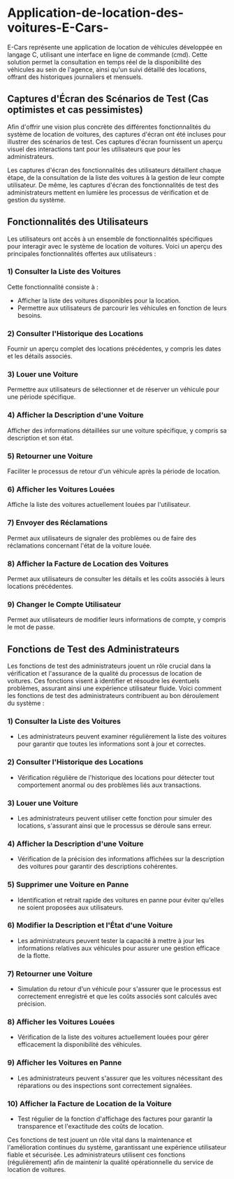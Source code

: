 # Application-de-location-des-voitures-E-Cars-
E-Cars représente une application de location de véhicules développée en langage C, utilisant une interface en ligne de commande (cmd). Cette solution permet la consultation en temps réel de la disponibilité des véhicules au sein de l'agence, ainsi qu'un suivi détaillé des locations, offrant des historiques journaliers et mensuels.

## Captures d'Écran des Scénarios de Test (Cas optimistes et cas pessimistes)

Afin d'offrir une vision plus concrète des différentes fonctionnalités du système de location de voitures, des captures d'écran ont été incluses pour illustrer des scénarios de test. Ces captures d'écran fournissent un aperçu visuel des interactions tant pour les utilisateurs que pour les administrateurs.

Les captures d'écran des fonctionnalités des utilisateurs détaillent chaque étape, de la consultation de la liste des voitures à la gestion de leur compte utilisateur. De même, les captures d'écran des fonctionnalités de test des administrateurs mettent en lumière les processus de vérification et de gestion du système.

## Fonctionnalités des Utilisateurs

Les utilisateurs ont accès à un ensemble de fonctionnalités spécifiques pour interagir avec le système de location de voitures. Voici un aperçu des principales fonctionnalités offertes aux utilisateurs :

### 1) Consulter la Liste des Voitures

Cette fonctionnalité consiste à :
- Afficher la liste des voitures disponibles pour la location.
- Permettre aux utilisateurs de parcourir les véhicules en fonction de leurs besoins.

### 2) Consulter l'Historique des Locations

Fournir un aperçu complet des locations précédentes, y compris les dates et les détails associés.

### 3) Louer une Voiture

Permettre aux utilisateurs de sélectionner et de réserver un véhicule pour une période spécifique.

### 4) Afficher la Description d'une Voiture

Afficher des informations détaillées sur une voiture spécifique, y compris sa description et son état.

### 5) Retourner une Voiture

Faciliter le processus de retour d'un véhicule après la période de location.

### 6) Afficher les Voitures Louées

Affiche la liste des voitures actuellement louées par l'utilisateur.

### 7) Envoyer des Réclamations

Permet aux utilisateurs de signaler des problèmes ou de faire des réclamations concernant l'état de la voiture louée.

### 8) Afficher la Facture de Location des Voitures

Permet aux utilisateurs de consulter les détails et les coûts associés à leurs locations précédentes.

### 9) Changer le Compte Utilisateur

Permet aux utilisateurs de modifier leurs informations de compte, y compris le mot de passe.

## Fonctions de Test des Administrateurs

Les fonctions de test des administrateurs jouent un rôle crucial dans la vérification et l'assurance de la qualité du processus de location de voitures. Ces fonctions visent à identifier et résoudre les éventuels problèmes, assurant ainsi une expérience utilisateur fluide. Voici comment les fonctions de test des administrateurs contribuent au bon déroulement du système :

### 1) Consulter la Liste des Voitures

- Les administrateurs peuvent examiner régulièrement la liste des voitures pour garantir que toutes les informations sont à jour et correctes.

### 2) Consulter l'Historique des Locations

- Vérification régulière de l'historique des locations pour détecter tout comportement anormal ou des problèmes liés aux transactions.

### 3) Louer une Voiture

- Les administrateurs peuvent utiliser cette fonction pour simuler des locations, s'assurant ainsi que le processus se déroule sans erreur.

### 4) Afficher la Description d'une Voiture

- Vérification de la précision des informations affichées sur la description des voitures pour garantir des descriptions cohérentes.

### 5) Supprimer une Voiture en Panne

- Identification et retrait rapide des voitures en panne pour éviter qu'elles ne soient proposées aux utilisateurs.

### 6) Modifier la Description et l'État d'une Voiture

- Les administrateurs peuvent tester la capacité à mettre à jour les informations relatives aux véhicules pour assurer une gestion efficace de la flotte.

### 7) Retourner une Voiture

- Simulation du retour d'un véhicule pour s'assurer que le processus est correctement enregistré et que les coûts associés sont calculés avec précision.

### 8) Afficher les Voitures Louées

- Vérification de la liste des voitures actuellement louées pour gérer efficacement la disponibilité des véhicules.

### 9) Afficher les Voitures en Panne

- Les administrateurs peuvent s'assurer que les voitures nécessitant des réparations ou des inspections sont correctement signalées.

### 10) Afficher la Facture de Location de la Voiture

- Test régulier de la fonction d'affichage des factures pour garantir la transparence et l'exactitude des coûts de location.

Ces fonctions de test jouent un rôle vital dans la maintenance et l'amélioration continues du système, garantissant une expérience utilisateur fiable et sécurisée. Les administrateurs utilisent ces fonctions (régulièrement) afin de maintenir la qualité opérationnelle du service de location de voitures.
